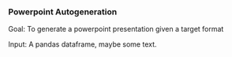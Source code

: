 ### Powerpoint Autogeneration

Goal: To generate a powerpoint presentation given a target format

Input: A pandas dataframe, maybe some text.